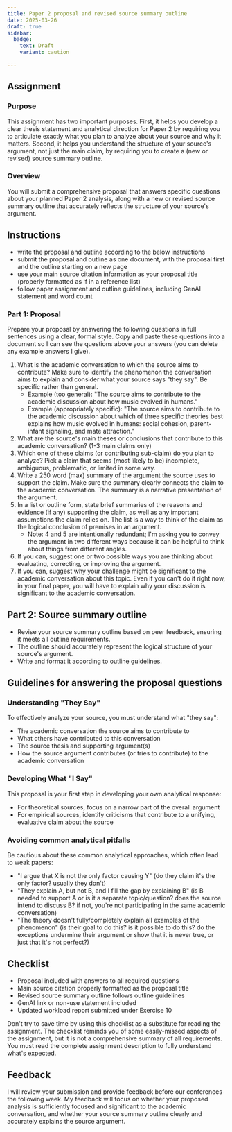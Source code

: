 ```yaml
---
title: Paper 2 proposal and revised source summary outline
date: 2025-03-26
draft: true
sidebar:
  badge:
    text: Draft
    variant: caution

---
```


## Assignment

### Purpose

This assignment has two important purposes. First, it helps you develop a clear thesis statement and analytical direction for Paper 2 by requiring you to articulate exactly what you plan to analyze about your source and why it matters. Second, it helps you understand the structure of your source's argument, not just the main claim, by requiring you to create a (new or revised) source summary outline.

### Overview

You will submit a comprehensive proposal that answers specific questions about your planned Paper 2 analysis, along with a new or revised source summary outline that accurately reflects the structure of your source's argument.

## Instructions

- write the proposal and outline according to the below instructions
- submit the proposal and outline as one document, with the proposal first and the outline starting on a new page
- use your main source citation information as your proposal title (properly formatted as if in a reference list)
- follow paper assignment and outline guidelines, including GenAI statement and word count

### Part 1: Proposal

Prepare your proposal by answering the following questions in full sentences using a clear, formal style. Copy and paste these questions into a document so I can see the questions above your answers (you can delete any example answers I give).

1. What is the academic conversation to which the source aims to contribute? Make sure to identify the phenomenon the conversation aims to explain and consider what your source says "they say". Be specific rather than general.
      - Example (too general): "The source aims to contribute to the academic discussion about how music evolved in humans."
      - Example (appropriately specific): "The source aims to contribute to the academic discussion about which of three specific theories best explains how music evolved in humans: social cohesion, parent-infant signaling, and mate attraction."
2. What are the source's main theses or conclusions that contribute to this academic conversation? (1-3 main claims only)
3. Which one of these claims (or contributing sub-claim) do you plan to analyze? Pick a claim that seems (most likely to be) incomplete, ambiguous, problematic, or limited in some way.
4. Write a 250 word (max) summary of the argument the source uses to support the claim. Make sure the summary clearly connects the claim to the academic conversation. The summary is a narrative presentation of the argument.
5. In a list or outline form, state brief summaries of the reasons and evidence (if any) supporting the claim, as well as any important assumptions the claim relies on. The list is a way to think of the claim as the logical conclusion of premises in an argument.
      - Note: 4 and 5 are intentionally redundant; I'm asking you to convey the argument in two different ways because it can be helpful to think about things from different angles.
6. If you can, suggest one or two possible ways you are thinking about evaluating, correcting, or improving the argument.
7. If you can, suggest why your challenge might be significant to the academic conversation about this topic. Even if you can't do it right now, in your final paper, you will have to explain why your discussion is significant to the academic conversation.

## Part 2: Source summary outline

- Revise your source summary outline based on peer feedback, ensuring it meets all outline requirements.
- The outline should accurately represent the logical structure of your source's argument.
- Write and format it according to outline guidelines.

## Guidelines for answering the proposal questions

### Understanding "They Say"

To effectively analyze your source, you must understand what "they say":

- The academic conversation the source aims to contribute to
- What others have contributed to this conversation
- The source thesis and supporting argument(s)
- How the source argument contributes (or tries to contribute) to the academic conversation

### Developing What "I Say"

This proposal is your first step in developing your own analytical response:

- For theoretical sources, focus on a narrow part of the overall argument
- For empirical sources, identify criticisms that contribute to a unifying, evaluative claim about the source

### Avoiding common analytical pitfalls

Be cautious about these common analytical approaches, which often lead to weak papers:

- "I argue that X is not the only factor causing Y" (do they claim it's the only factor? usually they don't)
- "They explain A, but not B, and I fill the gap by explaining B" (is B needed to support A or is it a separate topic/question? does the source intend to discuss B? if not, you're not participating in the same academic conversation)
- "The theory doesn't fully/completely explain all examples of the phenomenon" (is their goal to do this? is it possible to do this? do the exceptions undermine their argument or show that it is never true, or just that it's not perfect?)

## Checklist

- Proposal included with answers to all required questions
- Main source citation properly formatted as the proposal title
- Revised source summary outline follows outline guidelines
- GenAI link or non-use statement included
- Updated workload report submitted under Exercise 10

Don't try to save time by using this checklist as a substitute for reading the assignment. The checklist reminds you of some easily-missed aspects of the assignment, but it is not a comprehensive summary of all requirements. You must read the complete assignment description to fully understand what's expected.

## Feedback

I will review your submission and provide feedback before our conferences the following week. My feedback will focus on whether your proposed analysis is sufficiently focused and significant to the academic conversation, and whether your source summary outline clearly and accurately explains the source argument.
